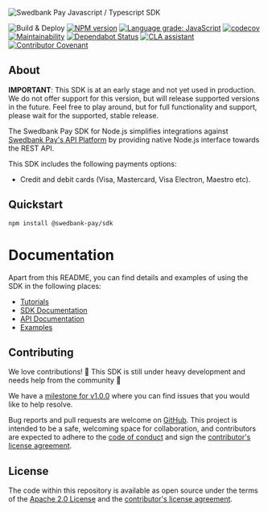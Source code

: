 ![Swedbank Pay Javascript / Typescript SDK][banner]

![Build & Deploy][build-badge]
[![NPM version][npm-badge]][npm]
[![Language grade: JavaScript][lgtm-badge]][lgtm]
[![codecov][codecov-badge]][codecov]
[![Maintainability][codeclimate-badge]][codeclimate]
[![Dependabot Status][dependabot-badge]][dependabot]
[![CLA assistant][cla-badge]][cla]
[![Contributor Covenant][coc-badge]][coc]

## About

**IMPORTANT**: This SDK is at an early stage and not yet used in production.
We do not offer support for this version, but will release supported versions
in the future. Feel free to play around, but for full functionality and support,
please wait for the supported, stable release.

The Swedbank Pay SDK for Node.js simplifies integrations against [Swedbank Pay's
API Platform][developer-portal] by providing native Node.js interface towards
the REST API.

This SDK includes the following payments options:

* Credit and debit cards (Visa, Mastercard, Visa Electron, Maestro etc).

## Quickstart

```
npm install @swedbank-pay/sdk
```

# Documentation

Apart from this README, you can find details and examples of using the SDK in
the following places:  

- [Tutorials][tutorials]
- [SDK Documentation][sdk-doc]
- [API Documentation][developer-portal]
- [Examples][examples]

## Contributing

We love contributions! 🙏 This SDK is still under heavy development and needs
help from the community 🎉

We have a [milestone for v1.0.0][milestone-1.0.0] where you can find issues that
you would like to help resolve.

Bug reports and pull requests are welcome on [GitHub][github]. This project is
intended to be a safe, welcoming space for collaboration, and contributors are
expected to adhere to the [code of conduct][coc] and sign the
[contributor's license agreement][cla].

## License

The code within this repository is available as open source under the terms of
the [Apache 2.0 License][license] and the [contributor's license
agreement][cla].

[banner]:               https://repository-images.githubusercontent.com/253005089/71a47e00-b15a-11ea-837e-bd2edf92c6ea
[build-badge]:          https://github.com/SwedbankPay/swedbank-pay-sdk-js/workflows/Build%20&%20Deploy/badge.svg
[cla-badge]:            https://cla-assistant.io/readme/badge/SwedbankPay/jekyll-plantuml-docker
[cla]:                  https://cla-assistant.io/SwedbankPay/swedbank-pay-sdk-js
[coc-badge]:            https://img.shields.io/badge/Contributor%20Covenant-v2.0%20adopted-ff69b4.svg
[coc]:                  ./CODE_OF_CONDUCT.md
[codeclimate-badge]:    https://api.codeclimate.com/v1/badges/26db1d69e388b2f03bc0/maintainability
[codeclimate]:          https://codeclimate.com/github/SwedbankPay/swedbank-pay-sdk-js/maintainability
[codecov-badge]:        https://codecov.io/gh/SwedbankPay/swedbank-pay-sdk-js/branch/master/graph/badge.svg
[codecov]:              https://codecov.io/gh/SwedbankPay/swedbank-pay-sdk-js
[dependabot-badge]:     https://api.dependabot.com/badges/status?host=github&repo=SwedbankPay/swedbank-pay-sdk-js&identifier=253005089
[dependabot]:           https://dependabot.com
[developer-portal]:     https://developer.swedbankpay.com/
[examples]:             ./examples/
[github]:               https://github.com/SwedbankPay/swedbank-pay-sdk-js
[lgtm-badge]:           https://img.shields.io/lgtm/grade/javascript/g/SwedbankPay/swedbank-pay-sdk-js.svg?logo=lgtm&logoWidth=18
[lgtm]:                 https://lgtm.com/projects/g/SwedbankPay/swedbank-pay-sdk-js/context:javascript
[license]:              https://opensource.org/licenses/Apache-2.0
[milestone-1.0.0]:      https://github.com/SwedbankPay/swedbank-pay-sdk-js/milestone/1
[npm-badge]:            https://img.shields.io/npm/v/@swedbank-pay/sdk
[npm]:                  https://www.npmjs.com/package/@swedbank-pay/sdk
[sdk-doc]:              ./docs/README.md
[tutorials]:            ./tutorials/README.md
